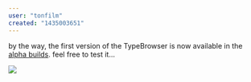 ```yaml
---
user: "tonfilm"
created: "1435003651"
---
```


by the way, the first version of the TypeBrowser is now available in the [alpha builds](https://legacy.vvvv.org/downloads/previews). feel free to test it...

![](TypeBrowserAlpha.png) 

